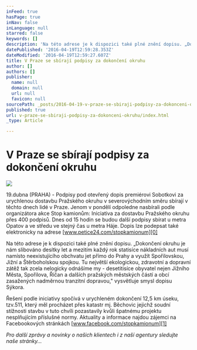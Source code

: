 ```yaml
---
inFeed: true
hasPage: true
inNav: false
inLanguage: null
starred: false
keywords: []
description: 'Na této adrese je k dispozici také plné znění dopisu. „Dokončení okruhu je nám slibováno desítky let a mezitím každý rok statisíce nákladních aut musí namísto neexistujícího obchvatu jet přímo do Prahy a využít Spořilovskou, Jižní a Štěrboholskou spojkou. Tu největší ekologickou, zdravotní a dopravní zátěž tak zcela nelogicky odnášíme my - desetitisíce obyvatel nejen Jižního Města, Spořilova, Říčan a dalších pražských městských částí a obcí zasažených nadměrnou tranzitní dopravou,“ vysvětluje smysl dopisu Sýkora. '
datePublished: '2016-04-19T12:59:28.353Z'
dateModified: '2016-04-19T12:59:27.607Z'
title: V Praze se sbírají podpisy za dokončení okruhu
author: []
authors: []
publisher:
  name: null
  domain: null
  url: null
  favicon: null
sourcePath: _posts/2016-04-19-v-praze-se-sbiraji-podpisy-za-dokonceni-okruhu.md
published: true
url: v-praze-se-sbiraji-podpisy-za-dokonceni-okruhu/index.html
_type: Article

---
```

# V Praze se sbírají podpisy za dokončení okruhu
![](https://the-grid-user-content.s3-us-west-2.amazonaws.com/34324840-ba10-4654-982d-a6c2bcd6a842.jpg)

19.dubna (PRAHA) - Podpisy pod otevřený dopis premiérovi Sobotkovi za urychlenou dostavbu Pražského okruhu v severovýchodním směru sbírají v těchto dnech lidé v Praze. Jenom v pondělí odpoledne nasbírali podle organizátora akce Stop kamionům: Iniciativa za dostavbu Pražského okruhu přes 400 podpisů. Dnes od 15 hodin se budou další podpisy sbírat u metra Opatov a ve středu ve stejný čas u metra Háje. Dopis lze podepsat také elektronicky na adrese [www.petice24.com/stopkamionum][0]

Na této adrese je k dispozici také plné znění dopisu. „Dokončení okruhu je nám slibováno desítky let a mezitím každý rok statisíce nákladních aut musí namísto neexistujícího obchvatu jet přímo do Prahy a využít Spořilovskou, Jižní a Štěrboholskou spojkou. Tu největší ekologickou, zdravotní a dopravní zátěž tak zcela nelogicky odnášíme my - desetitisíce obyvatel nejen Jižního Města, Spořilova, Říčan a dalších pražských městských částí a obcí zasažených nadměrnou tranzitní dopravou," vysvětluje smysl dopisu Sýkora. 

Řešení podle iniciativy spočívá v urychleném dokončení 12,5 km úseku, tzv.511, který měl procházet přes katastr mj. Běchovic jejichž soudní stížnosti stavbu v tuto chvíli pozastavily kvůli špatnému projektu nesplňujícím příslušné normy. Aktuality a informace najdou zájemci na Facebookových stránkách [www.facebook.com/stopkamionum][1]

_Pro další zprávy a novinky o našich klientech i z naší agentury sledujte naše stránky..._

[0]: http://www.petice24.com/stopkamionum
[1]: http://www.facebook.com/stopkamionum